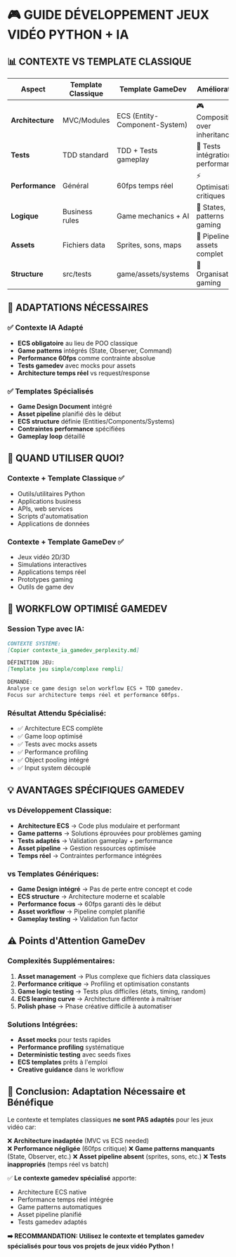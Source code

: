 # 🎮 GUIDE DÉVELOPPEMENT JEUX VIDÉO PYTHON + IA

## 📊 CONTEXTE VS TEMPLATE CLASSIQUE

| Aspect | Template Classique | Template GameDev | Amélioration |
|--------|-------------------|------------------|--------------|
| **Architecture** | MVC/Modules | ECS (Entity-Component-System) | 🎮 Composition over inheritance |
| **Tests** | TDD standard | TDD + Tests gameplay | 🧪 Tests intégration + performance |
| **Performance** | Général | 60fps temps réel | ⚡ Optimisations critiques |
| **Logique** | Business rules | Game mechanics + AI | 🤖 States, patterns gaming |
| **Assets** | Fichiers data | Sprites, sons, maps | 🎨 Pipeline assets complet |
| **Structure** | src/tests | game/assets/systems | 📁 Organisation gaming |

## 🔧 ADAPTATIONS NÉCESSAIRES

### ✅ **Contexte IA Adapté**
- **ECS obligatoire** au lieu de POO classique
- **Game patterns** intégrés (State, Observer, Command)  
- **Performance 60fps** comme contrainte absolue
- **Tests gamedev** avec mocks pour assets
- **Architecture temps réel** vs request/response

### ✅ **Templates Spécialisés** 
- **Game Design Document** intégré
- **Asset pipeline** planifié dès le début
- **ECS structure** définie (Entities/Components/Systems)
- **Contraintes performance** spécifiées
- **Gameplay loop** détaillé

## 🎯 QUAND UTILISER QUOI?

### **Contexte + Template Classique** ✅
- Outils/utilitaires Python
- Applications business  
- APIs, web services
- Scripts d'automatisation
- Applications de données

### **Contexte + Template GameDev** ✅  
- Jeux vidéo 2D/3D
- Simulations interactives
- Applications temps réel
- Prototypes gaming
- Outils de game dev

## 🚀 WORKFLOW OPTIMISÉ GAMEDEV

### **Session Type avec IA:**
```markdown
CONTEXTE SYSTÈME:
[Copier contexte_ia_gamedev_perplexity.md]

DÉFINITION JEU:  
[Template jeu simple/complexe rempli]

DEMANDE:
Analyse ce game design selon workflow ECS + TDD gamedev.
Focus sur architecture temps réel et performance 60fps.
```

### **Résultat Attendu Spécialisé:**
- ✅ Architecture ECS complète 
- ✅ Game loop optimisé
- ✅ Tests avec mocks assets
- ✅ Performance profiling
- ✅ Object pooling intégré
- ✅ Input system découplé

## 💡 AVANTAGES SPÉCIFIQUES GAMEDEV

### **vs Développement Classique:**
- **Architecture ECS** → Code plus modulaire et performant
- **Game patterns** → Solutions éprouvées pour problèmes gaming
- **Tests adaptés** → Validation gameplay + performance
- **Asset pipeline** → Gestion ressources optimisée
- **Temps réel** → Contraintes performance intégrées

### **vs Templates Génériques:**
- **Game Design intégré** → Pas de perte entre concept et code
- **ECS structure** → Architecture moderne et scalable
- **Performance focus** → 60fps garanti dès le début
- **Asset workflow** → Pipeline complet planifié
- **Gameplay testing** → Validation fun factor

## ⚠️ **Points d'Attention GameDev**

### **Complexités Supplémentaires:**
1. **Asset management** → Plus complexe que fichiers data classiques
2. **Performance critique** → Profiling et optimisation constants
3. **Game logic testing** → Tests plus difficiles (états, timing, random)
4. **ECS learning curve** → Architecture différente à maîtriser
5. **Polish phase** → Phase créative difficile à automatiser

### **Solutions Intégrées:**
- **Asset mocks** pour tests rapides  
- **Performance profiling** systématique
- **Deterministic testing** avec seeds fixes
- **ECS templates** prêts à l'emploi
- **Creative guidance** dans le workflow

## 🎯 **Conclusion: Adaptation Nécessaire et Bénéfique**

Le contexte et templates classiques **ne sont PAS adaptés** pour les jeux vidéo car:

❌ **Architecture inadaptée** (MVC vs ECS needed)  
❌ **Performance négligée** (60fps critique)
❌ **Game patterns manquants** (State, Observer, etc.)
❌ **Asset pipeline absent** (sprites, sons, etc.)
❌ **Tests inappropriés** (temps réel vs batch)

✅ **Le contexte gamedev spécialisé** apporte:
- Architecture ECS native
- Performance temps réel intégrée  
- Game patterns automatiques
- Asset pipeline planifié
- Tests gamedev adaptés

**➡️ RECOMMANDATION: Utilisez le contexte et templates gamedev spécialisés pour tous vos projets de jeux vidéo Python !**
